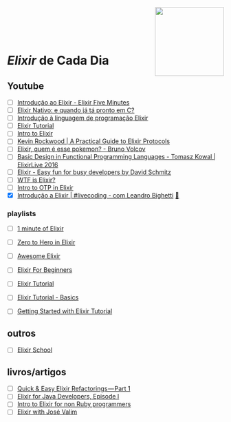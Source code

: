 <img src="https://techsquare.co/wp-content/uploads/2017/08/1481354.png" width="160" align="right">
<br>
<br>
<br>
<br>

# _Elixir_ de Cada Dia


## Youtube

- [ ] [Introdução ao Elixir - Elixir Five Minutes](https://www.youtube.com/watch?v=hAv24yIdyjI)
- [ ] [Elixir Nativo: e quando já tá pronto em C?](https://www.youtube.com/watch?v=ZrBhuP6OrFI)
- [ ] [Introdução à linguagem de programação Elixir](https://www.youtube.com/watch?v=7eYA8c8yABU)
- [ ] [Elixir Tutorial](https://www.youtube.com/watch?v=pBNOavRoNL0)
- [ ] [Intro to Elixir](https://www.youtube.com/watch?v=lly-1UYmnFI)
- [ ] [Kevin Rockwood | A Practical Guide to Elixir Protocols](https://www.youtube.com/watch?v=sJvfCE6PFxY)
- [ ] [Elixir, quem é esse pokemon? - Bruno Volcov](https://www.youtube.com/watch?v=aA-XHI-EYcM)
- [ ] [Basic Design in Functional Programming Languages - Tomasz Kowal | ElixirLive 2016](https://www.youtube.com/watch?v=arYOSYrjC8s)
- [ ] [Elixir - Easy fun for busy developers by David Schmitz](https://www.youtube.com/watch?v=naNN_gJas2A)
- [ ] [WTF is Elixir?](https://www.youtube.com/watch?v=ZDwygVf_LJM)
- [ ] [Intro to OTP in Elixir](https://www.youtube.com/watch?v=CJT8wPnmjTM)
- [x] [Introdução a Elixir | #livecoding - com Leandro Bighetti](https://www.youtube.com/watch?v=sReZI1izRZI) [:memo:](./avulsos/introducao-a-elixir-livecoding---com-leandro-bighetti.exs)

### playlists

- [ ] [1 minute of Elixir](https://www.youtube.com/playlist?list=PLaY7qWIrmqtE0jLlSySWWeG3rqcPLZXXr)
- [ ] [Zero to Hero in Elixir](https://www.youtube.com/playlist?list=PLaY7qWIrmqtFoZLvOvYRZG5hl367UybRp)
- [ ] [Awesome Elixir](https://www.youtube.com/playlist?list=PLaY7qWIrmqtHfAfucvVAGxGYuTKT_8OZc)
- [ ] [Elixir For Beginners](https://www.youtube.com/playlist?list=PLei96ZX_m9sW6hZ1SvCE2dP01jbIxWlM0)
- [ ] [Elixir Tutorial](https://www.youtube.com/playlist?list=PLDbt-8dyNTUWRUv0Cutoj2avYUd_lqdqn)
- [ ] [Elixir Tutorial - Basics](https://www.youtube.com/playlist?list=PLDbt-8dyNTUUQZcX5oVP1c9dABuS8ZsMp)
- [ ] [Getting Started with Elixir Tutorial](https://www.youtube.com/playlist?list=PLTgRMOcmRb3Nd4IJDrGWaUhCjeuWLVcdI)


## outros

- [ ] [Elixir School](https://elixirschool.com/pt)


## livros/artigos

- [ ] [Quick & Easy Elixir Refactorings — Part 1](https://medium.com/@efexen/quick-easy-elixir-refactorings-part-1-17376e9c455a)
- [ ] [Elixir for Java Developers, Episode I](https://medium.com/skyhub-labs/elixir-for-java-developers-episode-i-66b65c862652)
- [ ] [Intro to Elixir for non Ruby programmers](https://ryanwinchester.ca/posts/intro-to-elixir-for-non-ruby-programmers)
- [ ] [Elixir with José Valim](http://howistart.org/posts/elixir/1/)
